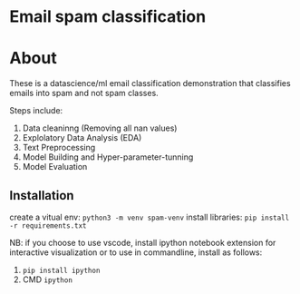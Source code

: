# Email spam classification

# About
These is a datascience/ml email classification demonstration that classifies emails into spam and not spam classes.

Steps include:

1. Data cleaninng (Removing all nan values)
2. Explolatory Data Analysis (EDA)
3. Text Preprocessing
4. Model Building and Hyper-parameter-tunning
5. Model Evaluation

## Installation

create a vitual env: ```python3 -m venv spam-venv```
install libraries: ```pip install -r requirements.txt```

NB: if you choose to use vscode, install ipython notebook extension for interactive visualization or to use in commandline, install as follows: 
1. ```pip install ipython```
2. CMD ```ipython```